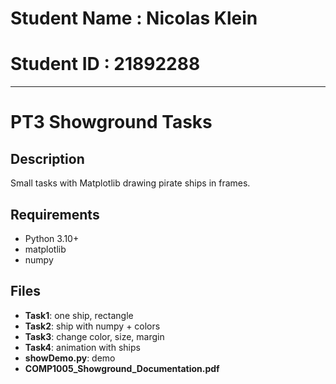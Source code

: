 # Student Name : Nicolas Klein  
# Student ID   : 21892288  

---

# PT3 Showground Tasks  

## Description  
Small tasks with Matplotlib drawing pirate ships in frames.  

## Requirements  
- Python 3.10+  
- matplotlib  
- numpy  

## Files  
- **Task1**: one ship, rectangle  
- **Task2**: ship with numpy + colors  
- **Task3**: change color, size, margin  
- **Task4**: animation with ships  
- **showDemo.py**: demo  
- **COMP1005_Showground_Documentation.pdf**  
